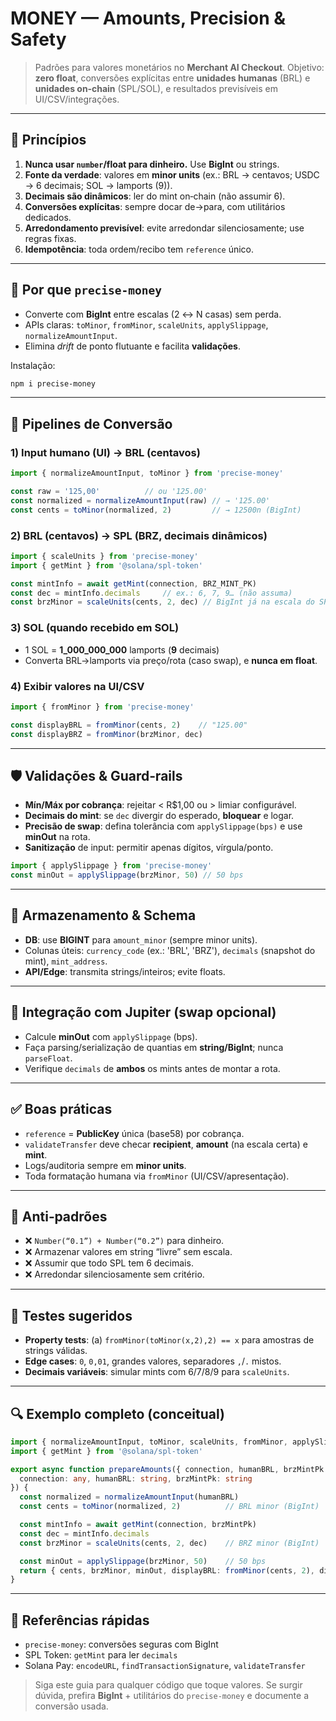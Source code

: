 # MONEY — Amounts, Precision & Safety

> Padrões para valores monetários no **Merchant AI Checkout**. Objetivo: **zero float**, conversões explícitas entre **unidades humanas** (BRL) e **unidades on‑chain** (SPL/SOL), e resultados previsíveis em UI/CSV/integrações.

---

## 🔑 Princípios

1. **Nunca usar `number`/float para dinheiro.** Use **BigInt** ou strings.
2. **Fonte da verdade**: valores em **minor units** (ex.: BRL → centavos; USDC → 6 decimais; SOL → lamports (9)).
3. **Decimais são dinâmicos**: ler do mint on‑chain (não assumir 6).
4. **Conversões explícitas**: sempre docar de→para, com utilitários dedicados.
5. **Arredondamento previsível**: evite arredondar silenciosamente; use regras fixas.
6. **Idempotência**: toda ordem/recibo tem `reference` único.

---

## 🧩 Por que `precise-money`

* Converte com **BigInt** entre escalas (2 ↔︎ N casas) sem perda.
* APIs claras: `toMinor`, `fromMinor`, `scaleUnits`, `applySlippage`, `normalizeAmountInput`.
* Elimina *drift* de ponto flutuante e facilita **validações**.

Instalação:

```bash
npm i precise-money
```

---

## 🔗 Pipelines de Conversão

### 1) Input humano (UI) → BRL (centavos)

```ts
import { normalizeAmountInput, toMinor } from 'precise-money'

const raw = '125,00'          // ou '125.00'
const normalized = normalizeAmountInput(raw) // → '125.00'
const cents = toMinor(normalized, 2)         // → 12500n (BigInt)
```

### 2) BRL (centavos) → SPL (BRZ, decimais dinâmicos)

```ts
import { scaleUnits } from 'precise-money'
import { getMint } from '@solana/spl-token'

const mintInfo = await getMint(connection, BRZ_MINT_PK)
const dec = mintInfo.decimals     // ex.: 6, 7, 9… (não assuma)
const brzMinor = scaleUnits(cents, 2, dec) // BigInt já na escala do SPL
```

### 3) SOL (quando recebido em SOL)

* 1 SOL = **1_000_000_000** lamports (**9** decimais)
* Converta BRL→lamports via preço/rota (caso swap), e **nunca em float**.

### 4) Exibir valores na UI/CSV

```ts
import { fromMinor } from 'precise-money'

const displayBRL = fromMinor(cents, 2)    // "125.00"
const displayBRZ = fromMinor(brzMinor, dec)
```

---

## 🛡️ Validações & Guard‑rails

* **Mín/Máx por cobrança**: rejeitar < R$1,00 ou > limiar configurável.
* **Decimais do mint**: se `dec` divergir do esperado, **bloquear** e logar.
* **Precisão de swap**: defina tolerância com `applySlippage(bps)` e use **minOut** na rota.
* **Sanitização** de input: permitir apenas dígitos, vírgula/ponto.

```ts
import { applySlippage } from 'precise-money'
const minOut = applySlippage(brzMinor, 50) // 50 bps
```

---

## 🧾 Armazenamento & Schema

* **DB**: use **BIGINT** para `amount_minor` (sempre minor units).
* Colunas úteis: `currency_code` (ex.: 'BRL', 'BRZ'), `decimals` (snapshot do mint), `mint_address`.
* **API/Edge**: transmita strings/inteiros; evite floats.

---

## 🔁 Integração com Jupiter (swap opcional)

* Calcule **minOut** com `applySlippage` (bps).
* Faça parsing/serialização de quantias em **string/BigInt**; nunca `parseFloat`.
* Verifique `decimals` de **ambos** os mints antes de montar a rota.

---

## ✅ Boas práticas

* `reference` = **PublicKey** única (base58) por cobrança.
* `validateTransfer` deve checar **recipient**, **amount** (na escala certa) e **mint**.
* Logs/auditoria sempre em **minor units**.
* Toda formatação humana via `fromMinor` (UI/CSV/apresentação).

---

## 🚫 Anti‑padrões

* ❌ `Number(“0.1”) + Number(“0.2”)` para dinheiro.
* ❌ Armazenar valores em string “livre” sem escala.
* ❌ Assumir que todo SPL tem 6 decimais.
* ❌ Arredondar silenciosamente sem critério.

---

## 🧪 Testes sugeridos

* **Property tests**: (a) `fromMinor(toMinor(x,2),2) == x` para amostras de strings válidas.
* **Edge cases**: `0`, `0,01`, grandes valores, separadores `,`/`.` mistos.
* **Decimais variáveis**: simular mints com 6/7/8/9 para `scaleUnits`.

---

## 🔍 Exemplo completo (conceitual)

```ts
import { normalizeAmountInput, toMinor, scaleUnits, fromMinor, applySlippage } from 'precise-money'
import { getMint } from '@solana/spl-token'

export async function prepareAmounts({ connection, humanBRL, brzMintPk }:{
  connection: any, humanBRL: string, brzMintPk: string
}) {
  const normalized = normalizeAmountInput(humanBRL)
  const cents = toMinor(normalized, 2)          // BRL minor (BigInt)

  const mintInfo = await getMint(connection, brzMintPk)
  const dec = mintInfo.decimals
  const brzMinor = scaleUnits(cents, 2, dec)    // BRZ minor (BigInt)

  const minOut = applySlippage(brzMinor, 50)    // 50 bps
  return { cents, brzMinor, minOut, displayBRL: fromMinor(cents, 2), displayBRZ: fromMinor(brzMinor, dec) }
}
```

---

## 📎 Referências rápidas

* `precise-money`: conversões seguras com BigInt
* SPL Token: `getMint` para ler `decimals`
* Solana Pay: `encodeURL`, `findTransactionSignature`, `validateTransfer`

> Siga este guia para qualquer código que toque valores. Se surgir dúvida, prefira **BigInt** + utilitários do `precise-money` e documente a conversão usada.
